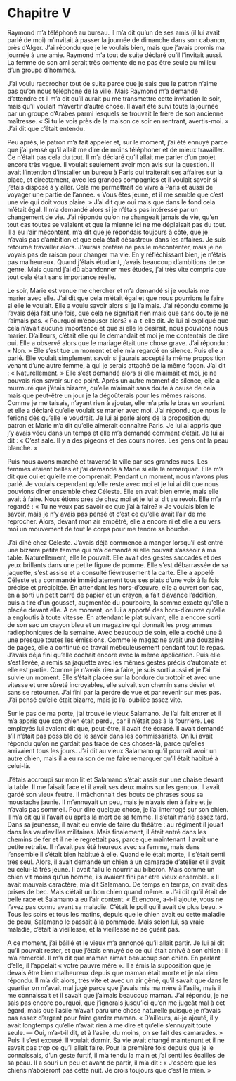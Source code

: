 # Chapitre V

Raymond m’a téléphoné au bureau. Il m’a dit qu’un de ses amis (il lui avait parlé de moi) m’invitait à passer la journée de dimanche dans son cabanon, près d’Alger. J’ai répondu que je le voulais bien, mais que j’avais promis ma journée à une amie. Raymond m’a tout de suite déclaré qu’il l’invitait aussi. La femme de son ami serait très contente de ne pas être seule au milieu d’un groupe d’hommes.

J’ai voulu raccrocher tout de suite parce que je sais que le patron n’aime pas qu’on nous téléphone de la ville. Mais Raymond m’a demandé d’attendre et il m’a dit qu’il aurait pu me transmettre cette invitation le soir, mais qu’il voulait m’avertir d’autre chose. Il avait été suivi toute la journée par un groupe d’Arabes parmi lesquels se trouvait le frère de son ancienne maîtresse. « Si tu le vois près de la maison ce soir en rentrant, avertis-moi. » J’ai dit que c’était entendu.

Peu après, le patron m’a fait appeler et, sur le moment, j’ai été ennuyé parce que j’ai pensé qu’il allait me dire de moins téléphoner et de mieux travailler. Ce n’était pas cela du tout. Il m’a déclaré qu’il allait me parler d’un projet encore très vague. Il voulait seulement avoir mon avis sur la question. Il avait l’intention d’installer un bureau à Paris qui traiterait ses affaires sur la place, et directement, avec les grandes compagnies et il voulait savoir si j’étais disposé à y aller. Cela me permettrait de vivre à Paris et aussi de voyager une partie de l’année. « Vous êtes jeune, et il me semble que c’est une vie qui doit vous plaire. » J’ai dit que oui mais que dans le fond cela m’était égal. Il m’a demandé alors si je n’étais pas intéressé par un changement de vie. J’ai répondu qu’on ne changeait jamais de vie, qu’en tout cas toutes se valaient et que la mienne ici ne me déplaisait pas du tout. Il a eu l’air mécontent, m’a dit que je répondais toujours à côté, que je n’avais pas d’ambition et que cela était désastreux dans les affaires. Je suis retourné travailler alors. J’aurais préféré ne pas le mécontenter, mais je ne voyais pas de raison pour changer ma vie. En y réfléchissant bien, je n’étais pas malheureux. Quand j’étais étudiant, j’avais beaucoup d’ambitions de ce genre. Mais quand j’ai dû abandonner mes études, j’ai très vite compris que tout cela était sans importance réelle.

Le soir, Marie est venue me chercher et m’a demandé si je voulais me marier avec elle. J’ai dit que cela m’était égal et que nous pourrions le faire si elle le voulait. Elle a voulu savoir alors si je l’aimais. J’ai répondu comme je l’avais déjà fait une fois, que cela ne signifiait rien mais que sans doute je ne l’aimais pas. « Pourquoi m’épouser alors? » a-t-elle dit. Je lui ai expliqué que cela n’avait aucune importance et que si elle le désirait, nous pouvions nous marier. D’ailleurs, c’était elle qui le demandait et moi je me contentais de dire oui. Elle a observé alors que le mariage était une chose grave. J’ai répondu : « Non. » Elle s’est tue un moment et elle m’a regardé en silence. Puis elle a parlé. Elle voulait simplement savoir si j’aurais accepté la même proposition venant d’une autre femme, à qui je serais attaché de la même façon. J’ai dit : « Naturellement. » Elle s’est demandé alors si elle m’aimait et moi, je ne pouvais rien savoir sur ce point. Après un autre moment de silence, elle a murmuré que j’étais bizarre, qu’elle m’aimait sans doute à cause de cela mais que peut-être un jour je la dégoûterais pour les mêmes raisons. Comme je me taisais, n’ayant rien à ajouter, elle m’a pris le bras en souriant et elle a déclaré qu’elle voulait se marier avec moi. J’ai répondu que nous le ferions dès qu’elle le voudrait. Je lui ai parlé alors de la proposition du patron et Marie m’a dit qu’elle aimerait connaître Paris. Je lui ai appris que j’y avais vécu dans un temps et elle m’a demandé comment c’était. Je lui ai dit : « C’est sale. Il y a des pigeons et des cours noires. Les gens ont la peau blanche. »

Puis nous avons marché et traversé la ville par ses grandes rues. Les femmes étaient belles et j’ai demandé à Marie si elle le remarquait. Elle m’a dit que oui et qu’elle me comprenait. Pendant un moment, nous n’avons plus parlé. Je voulais cependant qu’elle reste avec moi et je lui ai dit que nous pouvions dîner ensemble chez Céleste. Elle en avait bien envie, mais elle avait à faire. Nous étions près de chez moi et je lui ai dit au revoir. Elle m’a regardé : « Tu ne veux pas savoir ce que j’ai à faire? » Je voulais bien le savoir, mais je n’y avais pas pensé et c’est ce qu’elle avait l’air de me reprocher. Alors, devant mon air empêtré, elle a encore ri et elle a eu vers moi un mouvement de tout le corps pour me tendre sa bouche.

J’ai dîné chez Céleste. J’avais déjà commencé à manger lorsqu’il est entré une bizarre petite femme qui m’a demandé si elle pouvait s’asseoir à ma table. Naturellement, elle le pouvait. Elle avait des gestes saccadés et des yeux brillants dans une petite figure de pomme. Elle s’est débarrassée de sa jaquette, s’est assise et a consulté fiévreusement la carte. Elle a appelé Céleste et a commandé immédiatement tous ses plats d’une voix à la fois précise et précipitée. En attendant les hors-d’œuvre, elle a ouvert son sac, en a sorti un petit carré de papier et un crayon, a fait d’avance l’addition, puis a tiré d’un gousset, augmentée du pourboire, la somme exacte qu’elle a placée devant elle. A ce moment, on lui a apporté des hors-d’œuvre qu’elle a engloutis à toute vitesse. En attendant le plat suivant, elle a encore sorti de son sac un crayon bleu et un magazine qui donnait les programmes radiophoniques de la semaine. Avec beaucoup de soin, elle a coché une à une presque toutes les émissions. Comme le magazine avait une douzaine de pages, elle a continué ce travail méticuleusement pendant tout le repas. J’avais déjà fini qu’elle cochait encore avec la même application. Puis elle s’est levée, a remis sa jaquette avec les mêmes gestes précis d’automate et elle est partie. Comme je n’avais rien à faire, je suis sorti aussi et je l’ai suivie un moment. Elle s’était placée sur la bordure du trottoir et avec une vitesse et une sûreté incroyables, elle suivait son chemin sans dévier et sans se retourner. J’ai fini par la perdre de vue et par revenir sur mes pas. J’ai pensé qu’elle était bizarre, mais je l’ai oubliée assez vite.

Sur le pas de ma porte, j’ai trouvé le vieux Salamano. Je l’ai fait entrer et il m’a appris que son chien était perdu, car il n’était pas à la fourrière. Les employés lui avaient dit que, peut-être, il avait été écrasé. Il avait demandé s’il n’était pas possible de le savoir dans les commissariats. On lui avait répondu qu’on ne gardait pas trace de ces choses-là, parce qu’elles arrivaient tous les jours. J’ai dit au vieux Salamano qu’il pourrait avoir un autre chien, mais il a eu raison de me faire remarquer qu’il était habitué à celui-là.

J’étais accroupi sur mon lit et Salamano s’était assis sur une chaise devant la table. Il me faisait face et il avait ses deux mains sur les genoux. Il avait gardé son vieux feutre. Il mâchonnait des bouts de phrases sous sa moustache jaunie. Il m’ennuyait un peu, mais je n’avais rien à faire et je n’avais pas sommeil. Pour dire quelque chose, je l’ai interrogé sur son chien. Il m’a dit qu’il l’avait eu après la mort de sa femme. Il s’était marié assez tard. Dans sa jeunesse, il avait eu envie de faire du théâtre : au régiment il jouait dans les vaudevilles militaires. Mais finalement, il était entré dans les chemins de fer et il ne le regrettait pas, parce que maintenant il avait une petite retraite. Il n’avait pas été heureux avec sa femme, mais dans l’ensemble il s’était bien habitué à elle. Quand elle était morte, il s’était senti très seul. Alors, il avait demandé un chien à un camarade d’atelier et il avait eu celui-là très jeune. Il avait fallu le nourrir au biberon. Mais comme un chien vit moins qu’un homme, ils avaient fini par être vieux ensemble. « Il avait mauvais caractère, m’a dit Salamano. De temps en temps, on avait des prises de bec. Mais c’était un bon chien quand même. » J’ai dit qu’il était de belle race et Salamano a eu l’air content. « Et encore, a-t-il ajouté, vous ne l’avez pas connu avant sa maladie. C’était le poil qu’il avait de plus beau. » Tous les soirs et tous les matins, depuis que le chien avait eu cette maladie de peau, Salamano le passait à la pommade. Mais selon lui, sa vraie maladie, c’était la vieillesse, et la vieillesse ne se guérit pas.

A ce moment, j’ai bâillé et le vieux m’a annoncé qu’il allait partir. Je lui ai dit qu’il pouvait rester, et que j’étais ennuyé de ce qui était arrivé à son chien : il m’a remercié. Il m’a dit que maman aimait beaucoup son chien. En parlant d’elle, il l’appelait « votre pauvre mère ». Il a émis la supposition que je devais être bien malheureux depuis que maman était morte et je n’ai rien répondu. Il m’a dit alors, très vite et avec un air gêné, qu’il savait que dans le quartier on m’avait mal jugé parce que j’avais mis ma mère à l’asile, mais il me connaissait et il savait que j’aimais beaucoup maman. J’ai répondu, je ne sais pas encore pourquoi, que j’ignorais jusqu’ici qu’on me jugeât mal à cet égard, mais que l’asile m’avait paru une chose naturelle puisque je n’avais pas assez d’argent pour faire garder maman. « D’ailleurs, ai-je ajouté, il y avait longtemps qu’elle n’avait rien à me dire et qu’elle s’ennuyait toute seule. — Oui, m’a-t-il dit, et à l’asile, du moins, on se fait des camarades. » Puis il s’est excusé. Il voulait dormir. Sa vie avait changé maintenant et il ne savait pas trop ce qu’il allait faire. Pour la première fois depuis que je le connaissais, d’un geste furtif, il m’a tendu la main et j’ai senti les écailles de sa peau. Il a souri un peu et avant de partir, il m’a dit : « J’espère que les chiens n’aboieront pas cette nuit. Je crois toujours que c’est le mien. »
